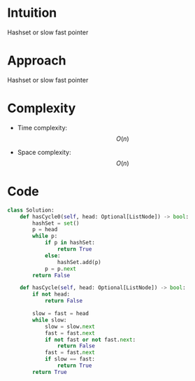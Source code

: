 # Intuition
Hashset or slow fast pointer

# Approach
Hashset or slow fast pointer

# Complexity
- Time complexity:
$$O(n)$$

- Space complexity:
$$O(n)$$

# Code
```python
class Solution:
    def hasCycle0(self, head: Optional[ListNode]) -> bool:
        hashSet = set()
        p = head
        while p:
            if p in hashSet:
                return True
            else:
                hashSet.add(p)
            p = p.next
        return False

    def hasCycle(self, head: Optional[ListNode]) -> bool:
        if not head:
            return False

        slow = fast = head
        while slow:
            slow = slow.next
            fast = fast.next
            if not fast or not fast.next:
                return False
            fast = fast.next
            if slow == fast:
                return True
        return True
```